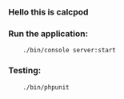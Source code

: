 ### Hello this is calcpod

### Run the application:

```
    ./bin/console server:start
```

### Testing:

```
    ./bin/phpunit
```